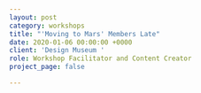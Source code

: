 ```yaml
---
layout: post
category: workshops
title: "'Moving to Mars' Members Late"
date: 2020-01-06 00:00:00 +0000
client: 'Design Museum '
role: Workshop Facilitator and Content Creator
project_page: false

---
```

